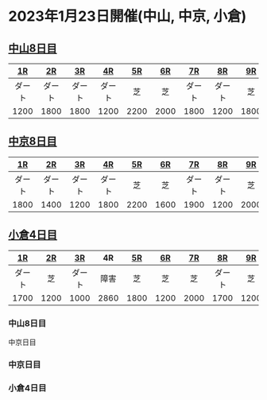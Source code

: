 # 2023年1月23日開催(中山, 中京, 小倉)
## [中山8日目](#nakayama)
| [1R](#nakayama1) | [2R](#nakayama2) | [3R](#nakayama3) | [4R](#nakayama4) | [5R](#nakayama5) | [6R](#nakayama6) | [7R](#nakayama7) | [8R](#nakayama8) | [9R](#nakayama9) | [10R](#nakayama10) | [11R](#nakayama11) | [12R](#nakayama12) |
| :---: | :---: | :---: | :---: | :---: | :---: | :---: | :---: | :---: | :---: | :---: | :---: |
| ダート | ダート | ダート | ダート |  芝  | 芝 | ダート | ダート | 芝 | ダート | 芝 | 芝 |
| 1200 | 1800 | 1800 | 1200 | 2200 | 2000 | 1800 | 1200 | 1800 | 1200 | 2200 | 1600 |

## [中京8日目](#chukyo)
| [1R](#chukyo1) | [2R](#chukyo2) | [3R](#chukyo3) | [4R](#chukyo4) | [5R](#chukyo5) | [6R](#chukyo6) | [7R](#chukyo7) | [8R](#chukyo8) | [9R](#chukyo9) | [10R](#chukyo10) | [11R](#chukyo11) | [12R](#chukyo12) |
| :---: | :---: | :---: | :---: | :---: | :---: | :---: | :---: | :---: | :---: | :---: | :---: |
| ダート | ダート | ダート | ダート |  芝  | 芝 | ダート | ダート | 芝 | 芝 | ダート | 芝 |
| 1800 | 1400 | 1200 | 1800 | 2200 | 1600 | 1900 | 1200 | 2000 | 1600 | 1800 | 1400 |




## [小倉4日目](#kokura)
| [1R](#kokura1) | [2R](#kokura2) | [3R](#kokura3) | 4R | [5R](#kokura5) | [6R](#kokura6) | [7R](#kokura7) | [8R](#kokura8) | [9R](#kokura9) | [10R](#kokura10) | [11R](#kokura11) | [12R](#kokura12) |
| :---: | :---: | :---: | :---: | :---: | :---: | :---: | :---: | :---: | :---: | :---: | :---: |
| ダート | 芝 | ダート | 障害 |  芝  | 芝 | 芝 | ダート | 芝 | 芝 | ダート | 芝 |
| 1700 | 1200 | 1000 | 2860 | 1800 | 1200 | 2000 | 1700 | 1200 | 2600 | 1700 | 1800 |


<a id="#nakayama"></a>
### 中山8日目
<a id="#nakayama1"></a>
<a id="#nakayama2"></a>
<a id="#nakayama3"></a>
<a id="#nakayama4"></a>
<a id="#nakayama5"></a>
<a id="#nakayama6"></a>
<a id="#nakayama7"></a>
<a id="#nakayama8"></a>
<a id="#nakayama9"></a>
<a id="#nakayama10"></a>
<a id="#nakayama11"></a>
<a id="#nakayama12"></a>

<a id="#chukyo">中京日目</a>
### 中京日目
<a id="#chukyo1"></a>
<a id="#chukyo2"></a>
<a id="#chukyo3"></a>
<a id="#chukyo4"></a>
<a id="#chukyo5"></a>
<a id="#chukyo6"></a>
<a id="#chukyo7"></a>
<a id="#chukyo8"></a>
<a id="#chukyo9"></a>
<a id="#chukyo10"></a>
<a id="#chukyo11"></a>
<a id="#chukyo12"></a>



<a id="#kokura"></a>
### 小倉4日目
<a id="#kokura1"></a>
<a id="#kokura2"></a>
<a id="#kokura3"></a>
<a id="#kokura4"></a>
<a id="#kokura5"></a>
<a id="#kokura6"></a>
<a id="#kokura7"></a>
<a id="#kokura8"></a>
<a id="#kokura9"></a>
<a id="#kokura10"></a>
<a id="#kokura11"></a>
<a id="#kokura12"></a>
